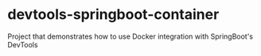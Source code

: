 # devtools-springboot-container
Project that demonstrates how to use Docker integration with SpringBoot's DevTools
